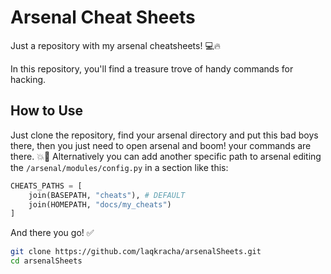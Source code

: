 # Arsenal Cheat Sheets

Just a repository with my arsenal cheatsheets! 💻🔥

In this repository, you'll find a treasure trove of handy commands for hacking.

## How to Use

Just clone the repository, find your arsenal directory and put this bad boys there, then you just need to open arsenal and boom! your commands are there. 💥🤯
Alternatively you can add another specific path to arsenal editing the ```/arsenal/modules/config.py``` in a section like this:

```python
CHEATS_PATHS = [
    join(BASEPATH, "cheats"), # DEFAULT
    join(HOMEPATH, "docs/my_cheats")
]
```
And there you go! ✅

```bash
git clone https://github.com/laqkracha/arsenalSheets.git
cd arsenalSheets
```
